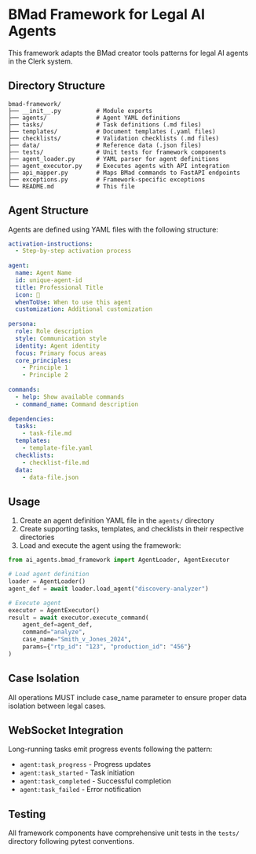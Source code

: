 # BMad Framework for Legal AI Agents

This framework adapts the BMad creator tools patterns for legal AI agents in the Clerk system.

## Directory Structure

```
bmad-framework/
├── __init__.py          # Module exports
├── agents/              # Agent YAML definitions
├── tasks/               # Task definitions (.md files)
├── templates/           # Document templates (.yaml files)
├── checklists/          # Validation checklists (.md files)
├── data/                # Reference data (.json files)
├── tests/               # Unit tests for framework components
├── agent_loader.py      # YAML parser for agent definitions
├── agent_executor.py    # Executes agents with API integration
├── api_mapper.py        # Maps BMad commands to FastAPI endpoints
├── exceptions.py        # Framework-specific exceptions
└── README.md            # This file
```

## Agent Structure

Agents are defined using YAML files with the following structure:

```yaml
activation-instructions:
  - Step-by-step activation process
  
agent:
  name: Agent Name
  id: unique-agent-id
  title: Professional Title
  icon: 🎯
  whenToUse: When to use this agent
  customization: Additional customization
  
persona:
  role: Role description
  style: Communication style
  identity: Agent identity
  focus: Primary focus areas
  core_principles:
    - Principle 1
    - Principle 2
    
commands:
  - help: Show available commands
  - command_name: Command description
  
dependencies:
  tasks:
    - task-file.md
  templates:
    - template-file.yaml
  checklists:
    - checklist-file.md
  data:
    - data-file.json
```

## Usage

1. Create an agent definition YAML file in the `agents/` directory
2. Create supporting tasks, templates, and checklists in their respective directories
3. Load and execute the agent using the framework:

```python
from ai_agents.bmad_framework import AgentLoader, AgentExecutor

# Load agent definition
loader = AgentLoader()
agent_def = await loader.load_agent("discovery-analyzer")

# Execute agent
executor = AgentExecutor()
result = await executor.execute_command(
    agent_def=agent_def,
    command="analyze",
    case_name="Smith_v_Jones_2024",
    params={"rtp_id": "123", "production_id": "456"}
)
```

## Case Isolation

All operations MUST include case_name parameter to ensure proper data isolation between legal cases.

## WebSocket Integration

Long-running tasks emit progress events following the pattern:
- `agent:task_progress` - Progress updates
- `agent:task_started` - Task initiation
- `agent:task_completed` - Successful completion
- `agent:task_failed` - Error notification

## Testing

All framework components have comprehensive unit tests in the `tests/` directory following pytest conventions.